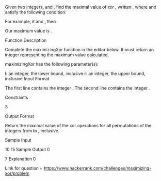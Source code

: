 Given two integers,  and , find the maximal value of  xor , written , where  and  satisfy the following condition:


For example, if  and , then



Our maximum value is .

Function Description

Complete the maximizingXor function in the editor below. It must return an integer representing the maximum value calculated.

maximizingXor has the following parameter(s):

l: an integer, the lower bound, inclusive
r: an integer, the upper bound, inclusive
Input Format

The first line contains the integer .
The second line contains the integer .

Constraints

3

Output Format

Return the maximal value of the xor operations for all permutations of the integers from  to , inclusive.

Sample Input 

10
15
Sample Output 0

7
Explanation 0

Link for question = https://www.hackerrank.com/challenges/maximizing-xor/problem
